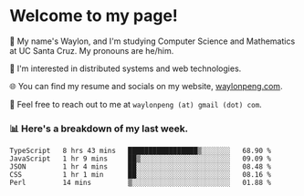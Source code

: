 # Welcome to my page! 

👋 My name's Waylon, and I'm studying Computer Science and Mathematics at UC Santa Cruz. My pronouns are he/him. 

💭 I'm interested in distributed systems and web technologies.

🌐 You can find my resume and socials on my website, [waylonpeng.com](https://www.waylonpeng.com).

📧 Feel free to reach out to me at `waylonpeng (at) gmail (dot) com`.

### 📊 Here's a breakdown of my last week.

<!--START_SECTION:waka-->
```text
TypeScript   8 hrs 43 mins   █████████████████▒░░░░░░░   68.90 % 
JavaScript   1 hr 9 mins     ██▒░░░░░░░░░░░░░░░░░░░░░░   09.09 % 
JSON         1 hr 4 mins     ██░░░░░░░░░░░░░░░░░░░░░░░   08.48 % 
CSS          1 hr 1 min      ██░░░░░░░░░░░░░░░░░░░░░░░   08.16 % 
Perl         14 mins         ▒░░░░░░░░░░░░░░░░░░░░░░░░   01.88 % 
```
<!--END_SECTION:waka-->
